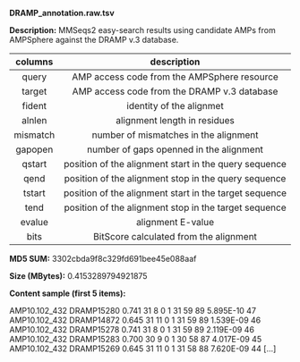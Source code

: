 **DRAMP_annotation.raw.tsv**

**Description:**	MMSeqs2 easy-search results using candidate AMPs from AMPSphere against the DRAMP v.3 database.

| **columns** | **description** |
| :---: | :---: |
| query | AMP access code from the AMPSphere resource |
| target | AMP access code from the DRAMP v.3 database |
| fident | identity of the alignmet |
| alnlen | alignment length in residues |
| mismatch | number of mismatches in the alignment |
| gapopen | number of gaps openned in the alignment |
| qstart | position of the alignment start in the query sequence |
| qend | position of the alignment stop in the query sequence  |
| tstart | position of the alignment start in the target sequence |
| tend | position of the alignment stop in the target sequence |
| evalue | alignment E-value |
| bits | BitScore calculated from the alignment |

**MD5 SUM:**	3302cbda9f8c329fd691bee45e088aaf

**Size (MBytes):**	0.4153289794921875

**Content sample (first 5 items):**

AMP10.102_432	DRAMP15280	0.741	31	8	0	1	31	59	89	5.895E-10	47
AMP10.102_432	DRAMP14872	0.645	31	11	0	1	31	59	89	1.539E-09	46
AMP10.102_432	DRAMP15278	0.741	31	8	0	1	31	59	89	2.119E-09	46
AMP10.102_432	DRAMP15283	0.700	30	9	0	1	30	58	87	4.017E-09	45
AMP10.102_432	DRAMP15269	0.645	31	11	0	1	31	58	88	7.620E-09	44
[...]
